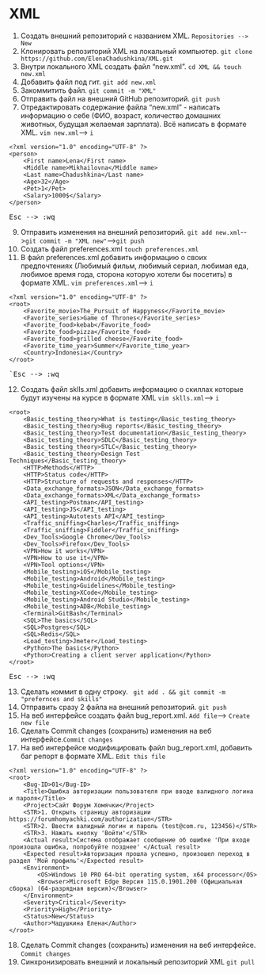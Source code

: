 # XML

1. Создать внешний репозиторий c названием XML. `Repositories --> New`
2. Клонировать репозиторий XML на локальный компьютер. `git clone https://github.com/ElenaChadushkina/XML.git`
3. Внутри локального XML создать файл “new.xml”. `cd XML && touch new.xml`
4. Добавить файл под гит. `git add new.xml`
5. Закоммитить файл. `git commit -m "XML"`
6. Отправить файл на внешний GitHub репозиторий. `git push`
7. Отредактировать содержание файла “new.xml” - написать информацию о себе (ФИО, возраст, количество домашних животных, будущая желаемая зарплата). Всё написать в формате XML.  `vim new.xml`--> `i`
```
<?xml version="1.0" encoding="UTF-8" ?>
<person>
	<First name>Lena</First name>
	<Middle name>Mikhailovna</Middle name>
	<Last name>Chadushkina</Last name>
	<Age>32</Age>
	<Pet>1</Pet>
	<Salary>1000$</Salary>
</person>
```
<pre>Esc --> :wq </pre>
9. Отправить изменения на внешний репозиторий. `git add new.xml`-->`git commit -m "XML new"`-->` git push `
10. Создать файл preferences.xml `touch preferences.xml`
11. В файл preferences.xml добавить информацию о своих предпочтениях (Любимый фильм, любимый сериал, любимая еда, любимое время года, сторона которую хотели бы посетить) в формате XML. `vim preferences.xml`--> `i`
```
<?xml version="1.0" encoding="UTF-8" ?>
<root>
	<Favorite_movie>The_Pursuit of Happyness</Favorite_movie>
	<Favorite_series>Game of Thrones</Favorite_series>
	<Favorite_food>kebab</Favorite_food>
	<Favorite_food>pizza</Favorite_food>
	<Favorite_food>grilled cheese</Favorite_food>
	<Favorite_time_year>Summer</Favorite_time_year>
	<Country>Indonesia</Country>
</root>
```
<pre>`Esc --> :wq </pre>
12. Создать файл sklls.xml добавить информацию о скиллах которые будут изучены на курсе в формате XML `vim sklls.xml`--> `i`
```<?xml version="1.0" encoding="UTF-8" ?>
<root>
	<Basic_testing_theory>What is testing</Basic_testing_theory>
	<Basic_testing_theory>Bug reports</Basic_testing_theory>
	<Basic_testing_theory>Test documentation</Basic_testing_theory>
	<Basic_testing_theory>SDLC</Basic_testing_theory>
	<Basic_testing_theory>STLC</Basic_testing_theory>
	<Basic_testing_theory>Design Test Techniques</Basic_testing_theory>
	<HTTP>Methods</HTTP>
	<HTTP>Status code</HTTP>
	<HTTP>Structure of requests and responses</HTTP>
	<Data_exchange_formats>JSON</Data_exchange_formats>
	<Data_exchange_formats>XML</Data_exchange_formats>
	<API_testing>Postman</API_testing>
	<API_testing>JS</API_testing>
	<API_testing>Autotests API</API_testing>
	<Traffic_sniffing>Charles</Traffic_sniffing>
	<Traffic_sniffing>Fiddler</Traffic_sniffing>
	<Dev_Tools>Google Chrome</Dev_Tools>
	<Dev_Tools>Firefox</Dev_Tools>
	<VPN>How it works</VPN>
	<VPN>How to use it</VPN>
	<VPN>Tool options</VPN>
	<Mobile_testing>iOS</Mobile_testing>
	<Mobile_testing>Android</Mobile_testing>
	<Mobile_testing>Guidelines</Mobile_testing>
	<Mobile_testing>XCode</Mobile_testing>
	<Mobile_testing>Android Studio</Mobile_testing>
	<Mobile_testing>ADB</Mobile_testing>
	<Terminal>GitBash</Terminal>
	<SQL>The basics</SQL>
	<SQL>Postgres</SQL>
	<SQL>Redis</SQL>
	<Load_testing>Jmeter</Load_testing>
	<Python>The basics</Python>
	<Python>Creating a client server application</Python>
</root>
```
<pre>Esc --> :wq</pre>
13. Сделать коммит в одну строку. ` git add . && git commit -m "prefernces and skills"`
14. Отправить сразу 2 файла на внешний репозиторий. `git push`
15. На веб интерфейсе создать файл bug_report.xml. `Add file`--> `Create new file`
16. Сделать Commit changes (сохранить) изменения на веб интерфейсе.`Commit changes`
17. На веб интерфейсе модифицировать файл bug_report.xml, добавить баг репорт в формате XML. `Edit this file`
```
<?xml version="1.0" encoding="UTF-8" ?>
<root>
	<Bug-ID>01</Bug-ID>
	<Title>Ошибка авторизации пользователя при вводе валидного логина и пароля</Title>
	<Project>Сайт Форум Хомячки</Project>
	<STR>1. Открыть страницу авторизации https://forumhomyachki.com/authorization</STR>
	<STR>2. Ввести валидный логин и пароль (test@com.ru, 123456)</STR>
	<STR>3. Нажать кнопку 'Войти'</STR>
	<Actual result>Система отображает сообщение об ошибке 'При входе произошла ошибка, попробуйте позднее' </Actual result>
	<Expected result>Авторизация прошла успешно, произошел переход в раздел 'Мой профиль'</Expected result>
	<Environment>
		<OS>Windows 10 PRO 64-bit operating system, x64 processor</OS>
		<Browser>Microsoft Edge Версия 115.0.1901.200 (Официальная сборка) (64-разрядная версия)</Browser>
	</Environment>
	<Severity>Critical</Severity>
	<Priority>High</Priority>
	<Status>New</Status>
	<Author>Чадушкина Елена</Author>
</root>
```
18. Сделать Commit changes (сохранить) изменения на веб интерфейсе. `Commit changes`
19. Синхронизировать внешний и локальный репозиторий XML `git pull`
